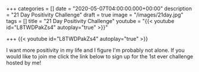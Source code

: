 +++
categories = []
date = "2020-05-07T04:00:00.000+00:00"
description = "21 Day Positivity Challenge"
draft = true
image = "/images/21day.jpg"
tags = []
title = "21 Day Positivity Challenge"
youtube = "{{< youtube id=\"L8TWDPakZs4\" autoplay=\"true\" >}}"

+++
{{< youtube id="L8TWDPakZs4" autoplay="true" >}}

I want more positivity in my life and I figure I'm probably not alone. If you would like to join me click the link below to sign up for the 1st ever challenge hosted by me!